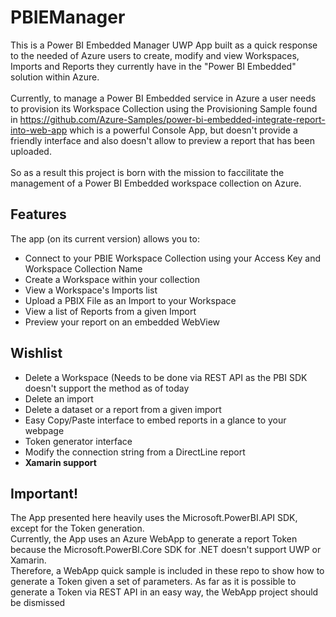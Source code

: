 # PBIEManager
This is a Power BI Embedded Manager UWP App built as a quick response to the needed of Azure users to create, 
modify and view Workspaces, Imports and Reports they currently have in the "Power BI Embedded" solution within Azure.
<br/><br/>
Currently, to manage a Power BI Embedded service in Azure a user needs to provision its Workspace Collection using
the Provisioning Sample found in https://github.com/Azure-Samples/power-bi-embedded-integrate-report-into-web-app 
which is a powerful Console App, but doesn't provide a friendly interface and also doesn't allow to preview a report that has been uploaded.
<br/><br/>
So as a result this project is born with the mission to faccilitate the management of a Power BI Embedded workspace collection on Azure.
<h2>Features</h2>
The app (on its current version) allows you to:
<ul>
<li>Connect to your PBIE Workspace Collection using your Access Key and Workspace Collection Name</li>
<li>Create a Workspace within your collection</li>
<li>View a Workspace's Imports list</li>
<li>Upload a PBIX File as an Import to your Workspace</li>
<li>View a list of Reports from a given Import</li>
<li>Preview your report on an embedded WebView</li>
</ul>

<h2>Wishlist</h2>
<ul>
<li>Delete a Workspace (Needs to be done via REST API as the PBI SDK doesn't support the method as of today</li>
<li>Delete an import</li>
<li>Delete a dataset or a report from a given import</li>
<li>Easy Copy/Paste interface to embed reports in a glance to your webpage</li>
<li>Token generator interface</li>
<li>Modify the connection string from a DirectLine report</li>
<li><b>Xamarin support</b></li>
</ul>

<h2>Important!</h2>
The App presented here heavily uses the Microsoft.PowerBI.API SDK, except for the Token generation.
<br/>
Currently, the App uses an Azure WebApp to generate a report Token because the Microsoft.PowerBI.Core SDK for .NET 
doesn't support UWP or Xamarin.
<br/>
Therefore, a WebApp quick sample is included in these repo to show how to generate a Token given a set of parameters. 
As far as it is possible to generate a Token via REST API in an easy way, the WebApp project should be dismissed
